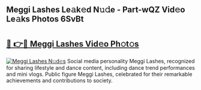 ## Meggi Lashes Le𝚊k𝚎d N𝚞𝚍e - Part-wQZ Vid𝚎o Le𝚊ks Photos 6SvBt

# <h2><a href="http://fbc3iy5.evod.top/?m=Meggi+Lashes">🔗 👉🔴 Meggi Lashes Vid𝚎o Ph𝚘t𝚘s</a></h2>

[![Meggi Lashes N𝚞d𝚎s](https://i.imgur.com/8V9OHl7.gif)](http://fbc3iy5.evod.top/?m=Meggi+Lashes)
Social media personality Meggi Lashes, recognized for sharing lifestyle and dance content, including dance trend performances and mini vlogs. Public figure Meggi Lashes, celebrated for their remarkable achievements and contributions to society. 
